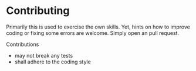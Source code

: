 # Contributing

Primarily this is used to exercise the own skills. Yet, hints on how to improve
coding or fixing some errors are welcome. Simply open an pull request.

Contributions
- may not break any tests
- shall adhere to the coding style

